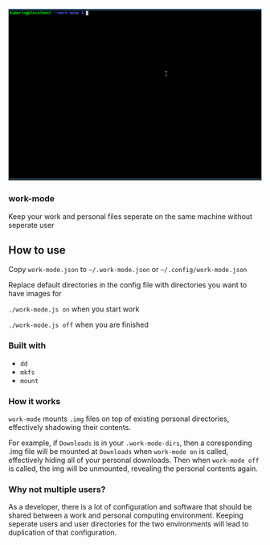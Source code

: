 ![](work-mode.gif)

### work-mode

Keep your work and personal files seperate on the same machine without seperate user

## How to use

Copy `work-mode.json` to `~/.work-mode.json` or `~/.config/work-mode.json`

Replace default directories in the config file with directories you want to have images for

`./work-mode.js on` when you start work

`./work-mode.js off` when you are finished

### Built with

* `dd`
* `mkfs`
* `mount`

### How it works

`work-mode` mounts `.img` files on top of existing personal directories, effectively shadowing their contents.

For example, if `Downloads` is in your `.work-mode-dirs`, then a coresponding .img file will be mounted at `Downloads` when `work-mode on` is called, effectively hiding all of your personal downloads. Then when `work-mode off` is called, the img will be unmounted, revealing the personal contents again.

### Why not multiple users?

As a developer, there is a lot of configuration and software that should be shared between a work and personal computing environment. Keeping seperate users and user directories for the two environments will lead to duplication of that configuration.

